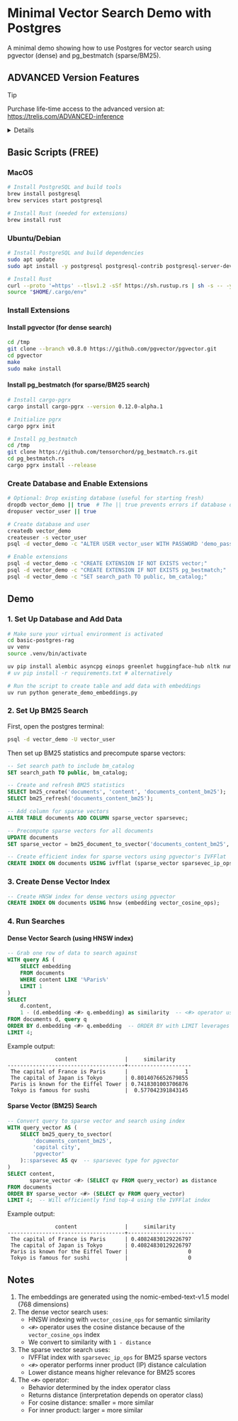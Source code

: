 # Minimal Vector Search Demo with Postgres

A minimal demo showing how to use Postgres for vector search using pgvector (dense) and pg_bestmatch (sparse/BM25).

## ADVANCED Version Features

> [!TIP]
> Purchase life-time access to the advanced version at: https://trelis.com/ADVANCED-inference

<details>

- **Document Processing**
  - Handles PDF, DOCX, TXT, and MD files automatically
  - Preserves metadata (page numbers, line numbers, sections)
  - Smart text chunking by page, paragraphs, lines and/or characters
  - Two-stage text normalization (cleaning + lemmatization)

- **Vector Search Capabilities**
  - Dense vector search using HNSW indexing for semantic similarity
  - Sparse vector search using BM25 for keyword matching
  - Configurable top-k retrieval

- **Database Optimizations**
  - Asynchronous database operations with connection pooling
  - Efficient vector indexing using pgvector
  - BM25 statistics tracking for improved text search
  - Batch processing support for document uploads

- **Development Features**
  - Complete test suite for embeddings, chunking, and search
  - Database migration management with Alembic
  - Verification scripts for setup and configuration
  - Command-line tools for testing and maintenance

- **Performance Features**
  - Pre-initialized NLTK models to reduce latency
  - Optimized chunk size for LLM context windows
  - Direct SQL queries for vector operations

- **Command Line Search Interface**
  - Conduct dense or sparse searches from the command line
</details>

## Basic Scripts (FREE)

### MacOS
```bash
# Install PostgreSQL and build tools
brew install postgresql
brew services start postgresql

# Install Rust (needed for extensions)
brew install rust
```

### Ubuntu/Debian
```bash
# Install PostgreSQL and build dependencies
sudo apt update
sudo apt install -y postgresql postgresql-contrib postgresql-server-dev-all build-essential

# Install Rust
curl --proto '=https' --tlsv1.2 -sSf https://sh.rustup.rs | sh -s -- -y
source "$HOME/.cargo/env"
```

### Install Extensions

#### Install pgvector (for dense search)
```bash
cd /tmp
git clone --branch v0.8.0 https://github.com/pgvector/pgvector.git
cd pgvector
make
sudo make install
```

#### Install pg_bestmatch (for sparse/BM25 search)
```bash
# Install cargo-pgrx
cargo install cargo-pgrx --version 0.12.0-alpha.1

# Initialize pgrx
cargo pgrx init

# Install pg_bestmatch
cd /tmp
git clone https://github.com/tensorchord/pg_bestmatch.rs.git
cd pg_bestmatch.rs
cargo pgrx install --release
```

### Create Database and Enable Extensions

```bash
# Optional: Drop existing database (useful for starting fresh)
dropdb vector_demo || true  # The || true prevents errors if database doesn't exist
dropuser vector_user || true

# Create database and user
createdb vector_demo
createuser -s vector_user
psql -d vector_demo -c "ALTER USER vector_user WITH PASSWORD 'demo_password';"

# Enable extensions
psql -d vector_demo -c "CREATE EXTENSION IF NOT EXISTS vector;"
psql -d vector_demo -c "CREATE EXTENSION IF NOT EXISTS pg_bestmatch;"
psql -d vector_demo -c "SET search_path TO public, bm_catalog;"
```

## Demo

### 1. Set Up Database and Add Data

```bash
# Make sure your virtual environment is activated
cd basic-postgres-rag
uv venv
source .venv/bin/activate

uv pip install alembic asyncpg einops greenlet huggingface-hub nltk numpy pgvector psycopg2-binary python-docx python-dotenv requests scipy sentence-transformers
# uv pip install -r requirements.txt # alternatively

# Run the script to create table and add data with embeddings
uv run python generate_demo_embeddings.py
```

### 2. Set Up BM25 Search

First, open the postgres terminal:
```bash
psql -d vector_demo -U vector_user
```

Then set up BM25 statistics and precompute sparse vectors:
```sql
-- Set search path to include bm_catalog
SET search_path TO public, bm_catalog;

-- Create and refresh BM25 statistics
SELECT bm25_create('documents', 'content', 'documents_content_bm25');
SELECT bm25_refresh('documents_content_bm25');

-- Add column for sparse vectors
ALTER TABLE documents ADD COLUMN sparse_vector sparsevec;

-- Precompute sparse vectors for all documents
UPDATE documents 
SET sparse_vector = bm25_document_to_svector('documents_content_bm25', content, 'pgvector')::sparsevec;

-- Create efficient index for sparse vectors using pgvector's IVFFlat
CREATE INDEX ON documents USING ivfflat (sparse_vector sparsevec_ip_ops);
```

### 3. Create Dense Vector Index
```sql
-- Create HNSW index for dense vectors using pgvector
CREATE INDEX ON documents USING hnsw (embedding vector_cosine_ops);
```

### 4. Run Searches

#### Dense Vector Search (using HNSW index)
```sql
-- Grab one row of data to search against
WITH query AS (
    SELECT embedding 
    FROM documents 
    WHERE content LIKE '%Paris%' 
    LIMIT 1
)
SELECT 
    d.content,
    1 - (d.embedding <#> q.embedding) as similarity  -- <#> operator uses HNSW index
FROM documents d, query q
ORDER BY d.embedding <#> q.embedding  -- ORDER BY with LIMIT leverages index for top-k
LIMIT 4;
```

Example output:
```
               content               |     similarity     
-------------------------------------+--------------------
 The capital of France is Paris      |                  1
 The capital of Japan is Tokyo       | 0.8014076652679855
 Paris is known for the Eiffel Tower | 0.7418301003706876
 Tokyo is famous for sushi           |  0.577042391843145
```

#### Sparse Vector (BM25) Search
```sql
-- Convert query to sparse vector and search using index
WITH query_vector AS (
    SELECT bm25_query_to_svector(
        'documents_content_bm25',
        'capital city',
        'pgvector'
    )::sparsevec AS qv  -- sparsevec type for pgvector
)
SELECT content,
       sparse_vector <#> (SELECT qv FROM query_vector) as distance
FROM documents
ORDER BY sparse_vector <#> (SELECT qv FROM query_vector)
LIMIT 4;  -- Will efficiently find top-4 using the IVFFlat index
```

Example output:
```
               content               |     similarity      
-------------------------------------+---------------------
 The capital of France is Paris      | 0.40824830129226797
 The capital of Japan is Tokyo       | 0.40824830129226797
 Paris is known for the Eiffel Tower |                   0
 Tokyo is famous for sushi           |                   0
```

## Notes

1. The embeddings are generated using the nomic-embed-text-v1.5 model (768 dimensions)
2. The dense vector search uses:
   - HNSW indexing with `vector_cosine_ops` for semantic similarity
   - `<#>` operator uses the cosine distance because of the `vector_cosine_ops` index
   - We convert to similarity with `1 - distance`
3. The sparse vector search uses:
   - IVFFlat index with `sparsevec_ip_ops` for BM25 sparse vectors
   - `<#>` operator performs inner product (IP) distance calculation
   - Lower distance means higher relevance for BM25 scores
4. The `<#>` operator:
   - Behavior determined by the index operator class
   - Returns distance (interpretation depends on operator class)
   - For cosine distance: smaller = more similar
   - For inner product: larger = more similar

